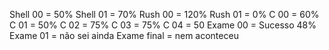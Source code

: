 Shell 00 = 50%
Shell 01 = 70%
Rush 00 = 120%
Rush 01 = 0%
C 00 = 60%
C 01 = 50%
C 02 = 75%
C 03 = 75%
C 04 = 50
Exame 00 = Sucesso 48%
Exame 01 = não sei ainda
Exame final = nem aconteceu
